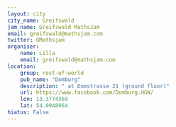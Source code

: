```yaml
---
layout: city                                           
city_name: Greifswald                                                      
jam_name: Greifswald MathsJam
email: greifswald@mathsjam.com
twitter: GMathsjam
organiser:
    name: Lilla
    email: greifswald@mathsjam.com
location:
    group: rest-of-world
    pub_name: "Domburg"
    description: " at Domstrasse 21 (ground floor)"
    url: https://www.facebook.com/Domburg.HGW/
    lon: 13.3774369
    lat: 54.0948964
hiatus: False
---
```

